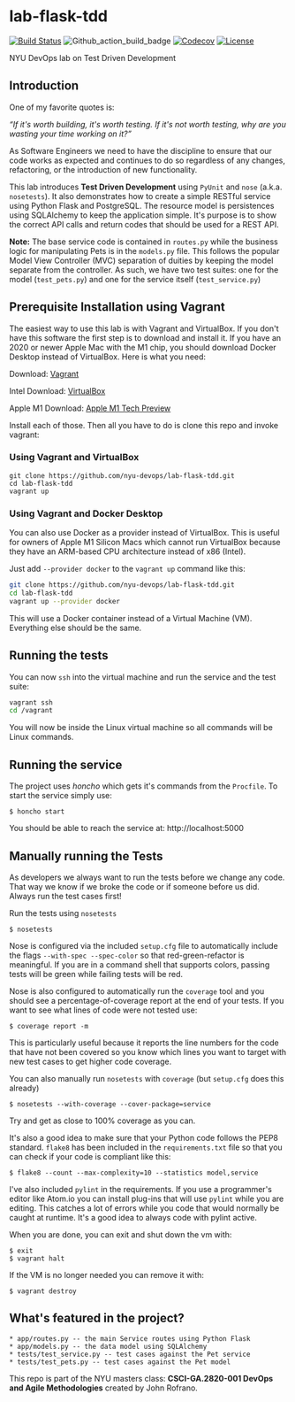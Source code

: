 # lab-flask-tdd

[![Build Status](https://travis-ci.org/nyu-devops/lab-flask-tdd.svg?branch=master)](https://travis-ci.org/nyu-devops/lab-flask-tdd)
![Github_action_build_badge](https://github.com/YinWang3026/lab-flask-tdd/.github/workflows/workflow.yml/badge.svg)
[![Codecov](https://codecov.io/gh/nyu-devops/lab-flask-tdd/branch/master/graph/badge.svg)](https://codecov.io/gh/nyu-devops/lab-flask-tdd/branch/master/graph/badge.svg)
[![License](https://img.shields.io/badge/License-Apache%202.0-blue.svg)](https://opensource.org/licenses/Apache-2.0)

NYU DevOps lab on Test Driven Development

## Introduction

One of my favorite quotes is:

_“If it's worth building, it's worth testing.
If it's not worth testing, why are you wasting your time working on it?”_

As Software Engineers we need to have the discipline to ensure that our code works as expected and continues to do so regardless of any changes, refactoring, or the introduction of new functionality.

This lab introduces **Test Driven Development** using `PyUnit` and `nose` (a.k.a. `nosetests`). It also demonstrates how to create a simple RESTful service using Python Flask and PostgreSQL. The resource model is persistences using SQLAlchemy to keep the application simple. It's purpose is to show the correct API calls and return codes that should be used for a REST API.

**Note:** The base service code is contained in `routes.py` while the business logic for manipulating Pets is in the `models.py` file. This follows the popular Model View Controller (MVC) separation of duities by keeping the model separate from the controller. As such, we have two test suites: one for the model (`test_pets.py`) and one for the service itself (`test_service.py`)

## Prerequisite Installation using Vagrant

The easiest way to use this lab is with Vagrant and VirtualBox. If you don't have this software the first step is to download and install it. If you have an 2020 or newer Apple Mac with the M1 chip, you should download Docker Desktop instead of VirtualBox. Here is what you need:

Download: [Vagrant](https://www.vagrantup.com/)

Intel Download: [VirtualBox](https://www.virtualbox.org/)

Apple M1 Download: [Apple M1 Tech Preview](https://docs.docker.com/docker-for-mac/apple-m1/)

Install each of those. Then all you have to do is clone this repo and invoke vagrant:

### Using Vagrant and VirtualBox

```shell
git clone https://github.com/nyu-devops/lab-flask-tdd.git
cd lab-flask-tdd
vagrant up
```

### Using Vagrant and Docker Desktop

You can also use Docker as a provider instead of VirtualBox. This is useful for owners of Apple M1 Silicon Macs which cannot run VirtualBox because they have an ARM-based CPU  architecture instead of x86 (Intel).

Just add `--provider docker` to the `vagrant up` command like this:

```sh
git clone https://github.com/nyu-devops/lab-flask-tdd.git
cd lab-flask-tdd
vagrant up --provider docker
```

This will use a Docker container instead of a Virtual Machine (VM). Everything else should be the same.

## Running the tests

You can now `ssh` into the virtual machine and run the service and the test suite:

```sh
vagrant ssh
cd /vagrant
```

You will now be inside the Linux virtual machine so all commands will be Linux commands.

## Running the service

The project uses *honcho* which gets it's commands from the `Procfile`. To start the service simply use:

```shell
$ honcho start
```

You should be able to reach the service at: http://localhost:5000

## Manually running the Tests

As developers we always want to run the tests before we change any code. That way we know if we broke the code or if someone before us did. Always run the test cases first!

Run the tests using `nosetests`

```shell
$ nosetests
```

Nose is configured via the included `setup.cfg` file to automatically include the flags `--with-spec --spec-color` so that red-green-refactor is meaningful. If you are in a command shell that supports colors, passing tests will be green while failing tests will be red.

Nose is also configured to automatically run the `coverage` tool and you should see a percentage-of-coverage report at the end of your tests. If you want to see what lines of code were not tested use:

```shell
$ coverage report -m
```

This is particularly useful because it reports the line numbers for the code that have not been covered so you know which lines you want to target with new test cases to get higher code coverage.

You can also manually run `nosetests` with `coverage` (but `setup.cfg` does this already)

```shell
$ nosetests --with-coverage --cover-package=service
```

Try and get as close to 100% coverage as you can.

It's also a good idea to make sure that your Python code follows the PEP8 standard. `flake8` has been included in the `requirements.txt` file so that you can check if your code is compliant like this:

```shell
$ flake8 --count --max-complexity=10 --statistics model,service
```

I've also included `pylint` in the requirements. If you use a programmer's editor like Atom.io you can install plug-ins that will use `pylint` while you are editing. This catches a lot of errors while you code that would normally be caught at runtime. It's a good idea to always code with pylint active.

When you are done, you can exit and shut down the vm with:

```shell
$ exit
$ vagrant halt
```

If the VM is no longer needed you can remove it with:

```shell
$ vagrant destroy
```

## What's featured in the project?

    * app/routes.py -- the main Service routes using Python Flask
    * app/models.py -- the data model using SQLAlchemy
    * tests/test_service.py -- test cases against the Pet service
    * tests/test_pets.py -- test cases against the Pet model

This repo is part of the NYU masters class: **CSCI-GA.2820-001 DevOps and Agile Methodologies** created by John Rofrano.
